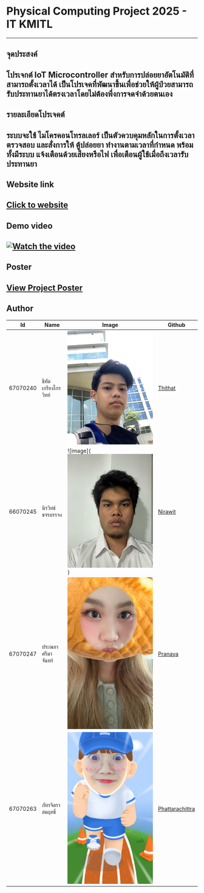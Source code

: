 # Physical Computing Project 2025 - IT KMITL
---
## จุดประสงค์
โปรเจกต์ IoT Microcontroller สำหรับการปล่อยยาอัตโนมัติที่สามารถตั้งเวลาได้ เป็นโปรเจคที่พัฒนาขึ้นเพื่อช่วยให้ผู้ป่วยสามารถรับประทานยาได้ตรงเวลาโดยไม่ต้องพึ่งการจดจำด้วยตนเอง 
---
## รายละเอียดโปรเจคต์
ระบบจะใช้ ไมโครคอนโทรลเลอร์ เป็นตัวควบคุมหลักในการตั้งเวลา ตรวจสอบ และสั่งการให้ ตู้ปล่อยยา ทำงานตามเวลาที่กำหนด พร้อมทั้งมีระบบ แจ้งเตือนด้วยเสียงหรือไฟ เพื่อเตือนผู้ใช้เมื่อถึงเวลารับประทานยา
---
## Website link
[Click to website](https://www.youtube.com/watch?v=VIDEO_ID)
---
## Demo video
[![Watch the video](https://img.youtube.com/vi/VIDEO_ID/0.jpg)](https://www.youtube.com/watch?v=VIDEO_ID)
---
## Poster
[View Project Poster](./Mate.pdf)
---
## Author

 Id       | Name                 | Image       | Github         |
|----------|----------------------|-------------|----------------|
| 67070240 | ธีทัต เกรียงไกรวิทย์     | ![image](website/src/static/67070240.jpg) | [Thithat](https://github.com/Thithat240) |
| 66070245 | นิรวิทธ์ ขจรบรรจง | ![image](![alt text](website/src/static/67070245.jpg)) | [Nirawit](https://github.com/Niravit-Kajonbunjong)   |
| 67070247 | ประณยา ศรีมาจันทร์          | ![image](website/src/static/67070247.jpg) | [Pranaya](https://github.com/ungingeiei)   |
| 67070263 | ภัทรจิตรา สมฤทธิ์         | ![image](website/src/static/67070263.jpg) | [Phattarachittra](https://github.com/pttcx)   |
